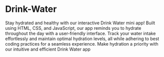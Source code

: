 # Drink-Water
Stay hydrated and healthy with our interactive Drink Water mini app! Built using HTML, CSS, and JavaScript, our app reminds you to hydrate throughout the day with a user-friendly interface. Track your water intake effortlessly and maintain optimal hydration levels, all while adhering to best coding practices for a seamless experience. Make hydration a priority with our intuitive and efficient Drink Water app
